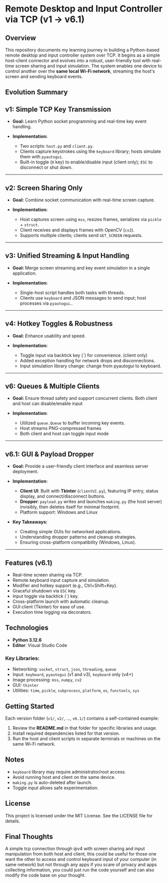# Remote Desktop and Input Controller via TCP (v1 → v6.1)

## Overview

This repository documents my learning journey in building a Python-based remote desktop and input controller system over TCP. It begins as a simple host-client connector and evolves into a robust, user-friendly tool with real-time screen sharing and input simulation. The system enables one device to control another over the **same local Wi-Fi network**, streaming the host's screen and sending keyboard events.

## Evolution Summary

## v1: Simple TCP Key Transmission

* **Goal:** Learn Python socket programming and real-time key event handling.
* **Implementation:**

  * Two scripts: `host.py` and `client.py`.
  * Clients capture keystrokes using the `keyboard` library; hosts simulate them with `pyautogui`.
  * Built-in toggle (`0` key) to enable/disable input (client only); `ESC` to disconnect or shut down.

---

## v2: Screen Sharing Only

* **Goal:** Combine socket communication with real-time screen capture.
* **Implementation:**

  * Host captures screen using `mss`, resizes frames, serializes via `pickle` + `struct`.
  * Client receives and displays frames with OpenCV (`cv2`).
  * Supports multiple clients; clients send `GET_SCREEN` requests.

---

## v3: Unified Streaming & Input Handling

* **Goal:** Merge screen streaming and key event simulation in a single application.
* **Implementation:**

  * Single-host script handles both tasks with threads.
  * Clients use `keyboard` and JSON messages to send input; host processes via `pyautogui`..

---

## v4: Hotkey Toggles & Robustness

* **Goal:** Enhance usability and speed.
* **Implementation:**

  * Toggle input via backtick key (\`) for convenience. (client only)
  * Added exception handling for network drops and disconnections.
  * Input simulation library change: change from pyautogui to keyboard.

---

## v6: Queues & Multiple Clients

* **Goal:** Ensure thread safety and support concurrent clients. Both client and host can disable/enable input
* **Implementation:**

  * Utilized `queue.Queue` to buffer incoming key events.
  * Host streams PNG-compressed frames
  * Both client and host can toggle input mode

---

## v6.1: GUI & Payload Dropper

* **Goal:** Provide a user-friendly client interface and seamless server deployment.
* **Implementation:**

  * **Client UI**: Built with **Tkinter** (`clientUI.py`), featuring IP entry, status display, and connect/disconnect buttons.
  * **Dropper**: `payload.py` writes and launches `making.py` (the host server) invisibly, then deletes itself for minimal footprint.
  * Platform support: Windows and Linux
* **Key Takeaways:**

  * Creating simple GUIs for networked applications.
  * Understanding dropper patterns and cleanup strategies.
  * Ensuring cross-platform compatibility (Windows, Linux).

---

## Features (v6.1)

* Real-time screen sharing via TCP.
* Remote keyboard input capture and simulation.
* Modifier and hotkey support (e.g., Ctrl+Shift+Key).
* Graceful shutdown via `ESC` key.
* Input toggle via backtick (\`) key.
* Cross-platform launch with automatic cleanup.
* GUI client (Tkinter) for ease of use.
* Execution time logging via decorators.

## Technologies

* **Python 3.12.6**
* **Editor**: Visual Studio Code

### Key Libraries:

* Networking: `socket`, `struct`, `json`, `threading`, `queue`
* Input: `keyboard`, `pyautogui` (v1 and v3), `keyboard` only (v4+)
* Image processing: `mss`, `numpy`, `cv2`
* GUI: `tkinter`
* Utilities: `time`, `pickle`, `subprocess`, `platform`, `os`, `functools`, `sys`

## Getting Started

Each version folder (`v1/`, `v2/`, ..., `v6.1/`) contains a self-contained example:

1. Review the **README.md** in that folder for specific libraries and usage.
2. Install required dependencies listed for that version.
3. Run the host and client scripts in separate terminals or machines on the same Wi-Fi network.

## Notes

* `keyboard` library may require administrator/root access.
* Avoid running host and client on the same device.
* `making.py` is auto-deleted after launch.
* Toggle input allows safe experimentation.

## License

This project is licensed under the MIT License. See the LICENSE file for details.

## Final Thoughts

A simple tcp connection through ipv4 with screen sharing and input manipulation from both host and client, this could be useful for those one want the other to access and control keyboard input of your computer (in same network) but not through any apps if you scare of privacy and apps collecting information, you could just run the code yourself and can also modify the code base on your thought.

